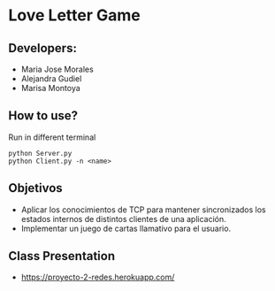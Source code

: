 # Love Letter Game

## Developers:
* Maria Jose Morales 
* Alejandra Gudiel
* Marisa Montoya

## How to use?
Run in different terminal
   ```
   python Server.py 
   python Client.py -n <name>
   ```

## Objetivos 
- Aplicar  los  conocimientos  de  TCP  para  mantener  sincronizados  los  estados  internos  de 
distintos clientes de una aplicación. 
- Implementar un juego de cartas llamativo para el usuario.


## Class Presentation
* https://proyecto-2-redes.herokuapp.com/
